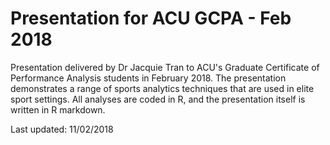 # Presentation for ACU GCPA - Feb 2018

Presentation delivered by Dr Jacquie Tran to ACU's Graduate Certificate of Performance Analysis students in February 2018. The presentation demonstrates a range of sports analytics techniques that are used in elite sport settings. All analyses are coded in R, and the presentation itself is written in R markdown.

Last updated: 11/02/2018